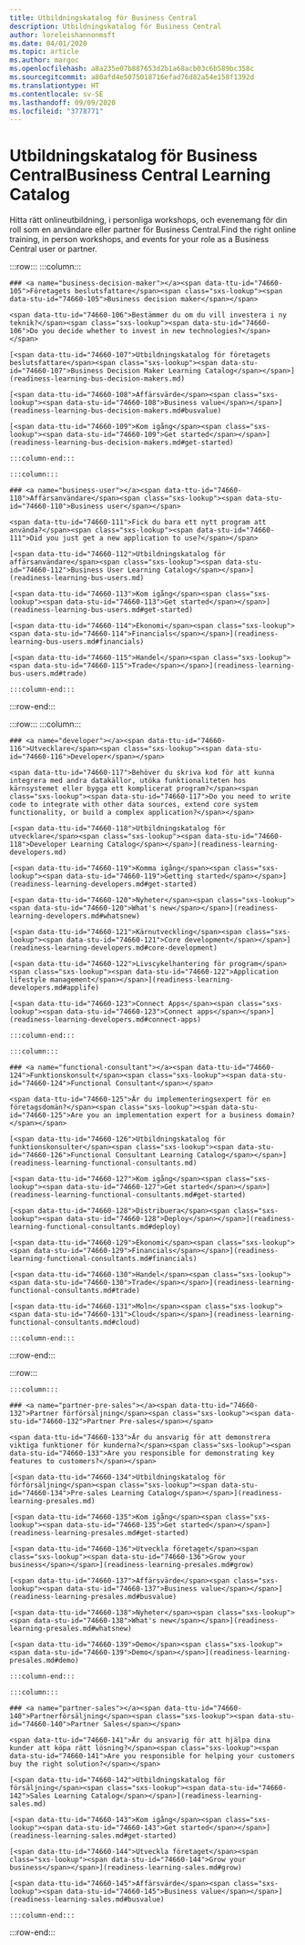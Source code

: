 ```yaml
---
title: Utbildningskatalog för Business Central
description: Utbildningskatalog för Business Central
author: loreleishannonmsft
ms.date: 04/01/2020
ms.topic: article
ms.author: margoc
ms.openlocfilehash: a8a235e07b887653d2b1a68acb03c6b589bc358c
ms.sourcegitcommit: a80afd4e5075018716efad76d82a54e158f1392d
ms.translationtype: HT
ms.contentlocale: sv-SE
ms.lasthandoff: 09/09/2020
ms.locfileid: "3778771"
---
```

# <a name="business-central-learning-catalog"></a><span data-ttu-id="74660-103">Utbildningskatalog för Business Central</span><span class="sxs-lookup"><span data-stu-id="74660-103">Business Central Learning Catalog</span></span>
<span data-ttu-id="74660-104">Hitta rätt onlineutbildning, i personliga workshops, och evenemang för din roll som en användare eller partner för Business Central.</span><span class="sxs-lookup"><span data-stu-id="74660-104">Find the right online training, in person workshops, and events for your role as a Business Central user or partner.</span></span>

:::row:::
    :::column:::

    ### <a name="business-decision-maker"></a><span data-ttu-id="74660-105">Företagets beslutsfattare</span><span class="sxs-lookup"><span data-stu-id="74660-105">Business decision maker</span></span>

    <span data-ttu-id="74660-106">Bestämmer du om du vill investera i ny teknik?</span><span class="sxs-lookup"><span data-stu-id="74660-106">Do you decide whether to invest in new technologies?</span></span> 

    [<span data-ttu-id="74660-107">Utbildningskatalog för företagets beslutsfattare</span><span class="sxs-lookup"><span data-stu-id="74660-107">Business Decision Maker Learning Catalog</span></span>](readiness-learning-bus-decision-makers.md)

    [<span data-ttu-id="74660-108">Affärsvärde</span><span class="sxs-lookup"><span data-stu-id="74660-108">Business value</span></span>](readiness-learning-bus-decision-makers.md#busvalue)

    [<span data-ttu-id="74660-109">Kom igång</span><span class="sxs-lookup"><span data-stu-id="74660-109">Get started</span></span>](readiness-learning-bus-decision-makers.md#get-started)

    :::column-end:::

    :::column:::

    ### <a name="business-user"></a><span data-ttu-id="74660-110">Affärsanvändare</span><span class="sxs-lookup"><span data-stu-id="74660-110">Business user</span></span>

    <span data-ttu-id="74660-111">Fick du bara ett nytt program att använda?</span><span class="sxs-lookup"><span data-stu-id="74660-111">Did you just get a new application to use?</span></span> 

    [<span data-ttu-id="74660-112">Utbildningskatalog för affärsanvändare</span><span class="sxs-lookup"><span data-stu-id="74660-112">Business User Learning Catalog</span></span>](readiness-learning-bus-users.md)

    [<span data-ttu-id="74660-113">Kom igång</span><span class="sxs-lookup"><span data-stu-id="74660-113">Get started</span></span>](readiness-learning-bus-users.md#get-started)

    [<span data-ttu-id="74660-114">Ekonomi</span><span class="sxs-lookup"><span data-stu-id="74660-114">Financials</span></span>](readiness-learning-bus-users.md#financials)

    [<span data-ttu-id="74660-115">Handel</span><span class="sxs-lookup"><span data-stu-id="74660-115">Trade</span></span>](readiness-learning-bus-users.md#trade)

    :::column-end:::

:::row-end:::

:::row:::
    :::column:::

    ### <a name="developer"></a><span data-ttu-id="74660-116">Utvecklare</span><span class="sxs-lookup"><span data-stu-id="74660-116">Developer</span></span>

    <span data-ttu-id="74660-117">Behöver du skriva kod för att kunna integrera med andra datakällor, utöka funktionaliteten hos kärnsystemet eller bygga ett komplicerat program?</span><span class="sxs-lookup"><span data-stu-id="74660-117">Do you need to write code to integrate with other data sources, extend core system functionality, or build a complex application?</span></span>

    [<span data-ttu-id="74660-118">Utbildningskatalog för utvecklare</span><span class="sxs-lookup"><span data-stu-id="74660-118">Developer Learning Catalog</span></span>](readiness-learning-developers.md)

    [<span data-ttu-id="74660-119">Komma igång</span><span class="sxs-lookup"><span data-stu-id="74660-119">Getting started</span></span>](readiness-learning-developers.md#get-started)

    [<span data-ttu-id="74660-120">Nyheter</span><span class="sxs-lookup"><span data-stu-id="74660-120">What's new</span></span>](readiness-learning-developers.md#whatsnew)

    [<span data-ttu-id="74660-121">Kärnutveckling</span><span class="sxs-lookup"><span data-stu-id="74660-121">Core development</span></span>](readiness-learning-developers.md#core-development)

    [<span data-ttu-id="74660-122">Livscykelhantering för program</span><span class="sxs-lookup"><span data-stu-id="74660-122">Application lifestyle management</span></span>](readiness-learning-developers.md#applife)

    [<span data-ttu-id="74660-123">Connect Apps</span><span class="sxs-lookup"><span data-stu-id="74660-123">Connect apps</span></span>](readiness-learning-developers.md#connect-apps)

    :::column-end:::

    :::column:::

    ### <a name="functional-consultant"></a><span data-ttu-id="74660-124">Funktionskonsult</span><span class="sxs-lookup"><span data-stu-id="74660-124">Functional Consultant</span></span>
    
    <span data-ttu-id="74660-125">Är du implementeringsexpert för en företagsdomän?</span><span class="sxs-lookup"><span data-stu-id="74660-125">Are you an implementation expert for a business domain?</span></span> 

    [<span data-ttu-id="74660-126">Utbildningskatalog för funktionskonsulter</span><span class="sxs-lookup"><span data-stu-id="74660-126">Functional Consultant Learning Catalog</span></span>](readiness-learning-functional-consultants.md)

    [<span data-ttu-id="74660-127">Kom igång</span><span class="sxs-lookup"><span data-stu-id="74660-127">Get started</span></span>](readiness-learning-functional-consultants.md#get-started)

    [<span data-ttu-id="74660-128">Distribuera</span><span class="sxs-lookup"><span data-stu-id="74660-128">Deploy</span></span>](readiness-learning-functional-consultants.md#deploy)

    [<span data-ttu-id="74660-129">Ekonomi</span><span class="sxs-lookup"><span data-stu-id="74660-129">Financials</span></span>](readiness-learning-functional-consultants.md#financials)

    [<span data-ttu-id="74660-130">Handel</span><span class="sxs-lookup"><span data-stu-id="74660-130">Trade</span></span>](readiness-learning-functional-consultants.md#trade)

    [<span data-ttu-id="74660-131">Moln</span><span class="sxs-lookup"><span data-stu-id="74660-131">Cloud</span></span>](readiness-learning-functional-consultants.md#cloud)

    :::column-end:::

:::row-end:::

:::row:::

    :::column:::

    ### <a name="partner-pre-sales"></a><span data-ttu-id="74660-132">Partner förförsäljning</span><span class="sxs-lookup"><span data-stu-id="74660-132">Partner Pre-sales</span></span>

    <span data-ttu-id="74660-133">Är du ansvarig för att demonstrera viktiga funktioner för kunderna?</span><span class="sxs-lookup"><span data-stu-id="74660-133">Are you responsible for demonstrating key features to customers?</span></span> 

    [<span data-ttu-id="74660-134">Utbildningskatalog för förförsäljning</span><span class="sxs-lookup"><span data-stu-id="74660-134">Pre-sales Learning Catalog</span></span>](readiness-learning-presales.md)

    [<span data-ttu-id="74660-135">Kom igång</span><span class="sxs-lookup"><span data-stu-id="74660-135">Get started</span></span>](readiness-learning-presales.md#get-started)

    [<span data-ttu-id="74660-136">Utveckla företaget</span><span class="sxs-lookup"><span data-stu-id="74660-136">Grow your business</span></span>](readiness-learning-presales.md#grow)

    [<span data-ttu-id="74660-137">Affärsvärde</span><span class="sxs-lookup"><span data-stu-id="74660-137">Business value</span></span>](readiness-learning-presales.md#busvalue)

    [<span data-ttu-id="74660-138">Nyheter</span><span class="sxs-lookup"><span data-stu-id="74660-138">What's new</span></span>](readiness-learning-presales.md#whatsnew)

    [<span data-ttu-id="74660-139">Demo</span><span class="sxs-lookup"><span data-stu-id="74660-139">Demo</span></span>](readiness-learning-presales.md#demo)

    :::column-end:::

    :::column:::

    ### <a name="partner-sales"></a><span data-ttu-id="74660-140">Partnerförsäljning</span><span class="sxs-lookup"><span data-stu-id="74660-140">Partner Sales</span></span>

    <span data-ttu-id="74660-141">Är du ansvarig för att hjälpa dina kunder att köpa rätt lösning?</span><span class="sxs-lookup"><span data-stu-id="74660-141">Are you responsible for helping your customers buy the right solution?</span></span> 

    [<span data-ttu-id="74660-142">Utbildningskatalog för försäljning</span><span class="sxs-lookup"><span data-stu-id="74660-142">Sales Learning Catalog</span></span>](readiness-learning-sales.md)

    [<span data-ttu-id="74660-143">Kom igång</span><span class="sxs-lookup"><span data-stu-id="74660-143">Get started</span></span>](readiness-learning-sales.md#get-started)

    [<span data-ttu-id="74660-144">Utveckla företaget</span><span class="sxs-lookup"><span data-stu-id="74660-144">Grow your business</span></span>](readiness-learning-sales.md#grow)

    [<span data-ttu-id="74660-145">Affärsvärde</span><span class="sxs-lookup"><span data-stu-id="74660-145">Business value</span></span>](readiness-learning-sales.md#busvalue)

    :::column-end:::

:::row-end:::
